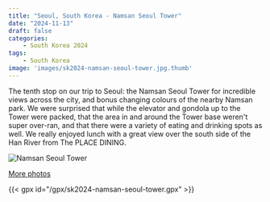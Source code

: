 ```yaml
---
title: "Seoul, South Korea - Namsan Seoul Tower"
date: "2024-11-13"
draft: false
categories: 
    - South Korea 2024
tags:
    - South Korea
image: 'images/sk2024-namsan-seoul-tower.jpg.thumb'
---
```


The tenth stop on our trip to Seoul: the Namsan Seoul Tower for incredible views across the city, and bonus changing colours of the nearby Namsan park. We were surprised that while the elevator and gondola up to the Tower were packed, that the area in and around the Tower base weren't super over-ran, and that there were a variety of eating and drinking spots as well. We really enjoyed lunch with a great view over the south side of the Han River from The PLACE DINING.


![Namsan Seoul Tower](/images/sk2024-namsan-seoul-tower.jpg)

[More photos](https://photos.app.goo.gl/QoTNnPbhENcub7U59)

{{< gpx id="/gpx/sk2024-namsan-seoul-tower.gpx" >}}
